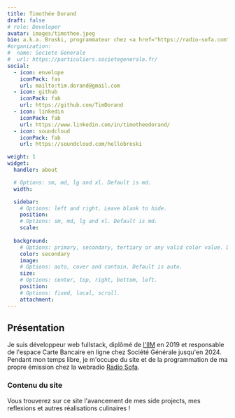```yaml
---
title: Timothée Dorand
draft: false
# role: Developer
avatar: images/timothee.jpeg
bio: a.k.a. Broski, programmateur chez <a href="https://radio-sofa.com">Radio Sofa</a> et co-fondateur de <a href="https://euphorik.fr">Euphorik Paris</a>
#organization:
#  name: Societe Generale
#  url: https://particuliers.societegenerale.fr/
social:
  - icon: envelope
    iconPack: fas
    url: mailto:tim.dorand@gmail.com
  - icon: github
    iconPack: fab
    url: https://github.com/TimDorand
  - icon: linkedin
    iconPack: fab
    url: https://www.linkedin.com/in/timotheedorand/
  - icon: soundcloud
    iconPack: fab
    url: https://soundcloud.com/hellobroski

weight: 1
widget:
  handler: about

  # Options: sm, md, lg and xl. Default is md.
  width:

  sidebar:
    # Options: left and right. Leave blank to hide.
    position:
    # Options: sm, md, lg and xl. Default is md.
    scale:
  
  background:
    # Options: primary, secondary, tertiary or any valid color value. Default is primary.
    color: secondary
    image:
    # Options: auto, cover and contain. Default is auto.
    size:
    # Options: center, top, right, bottom, left.
    position:
    # Options: fixed, local, scroll.
    attachment: 
---
```


## Présentation

Je suis développeur web fullstack, diplômé de <a href="https://iim.fr">l'IIM</a> en 2019 et responsable de l'espace Carte Bancaire en ligne chez Société Générale jusqu'en 2024. Pendant mon temps libre, je m'occupe du site et de la programmation de ma propre émission chez la webradio <a href="https://www.radio-sofa.com">Radio Sofa</a>.

<!-- 
 à la <a href="https://particuliers.societegenerale.fr">Société Générale</a>. En 2018-19, j'étais en alternance en R&D chez <a href="https://axway.com">Axway</a> et à l'<a href="https://iim.fr">IIM</a> - Institut de l'Internet et du Multimédia au Pôle Léonard de Vinci à La Défense. -->

### Contenu du site

Vous trouverez sur ce site l'avancement de mes side projects, mes reflexions et autres réalisations culinaires !
